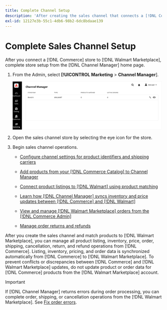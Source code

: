 ```yaml
---
title: Complete Channel Setup
description: 'After creating the sales channel that connects a [!DNL Commerce] Store view to [!DNL Walmart Marketplace], open the channel and complete the channel configuration. Then, start the process to add products, manage listings, inventory, pricing, and orders from [!DNL Channel Manager].'
exl-id: 12127e3b-55c1-4db6-98b2-6dc8bdaae139
---
```

# Complete Sales Channel Setup

After you connect a [!DNL Commerce] store to [!DNL Walmart Marketplace], complete store setup from the [!DNL Channel Manager] home page.

1. From the Admin, select **[!UICONTROL Marketing** > **Channel Manager**].

   ![Manage Channel Manager Stores](assets/channel-manager-setup-first-store.png)

1. Open the sales channel store by selecting the eye icon for the store.

1. Begin sales channel operations.

   - [Configure channel settings for product identifiers and shipping carriers](settings-overview.md)

   - [Add products from your [!DNL Commerce Catalog] to Channel Manager](add-products-to-channel-store.md)

   - [Connect product listings to [!DNL Walmart] using product matching](connect-listings-to-marketplace.md)

   - [Learn how [!DNL Channel Manager] syncs inventory and price updates between [!DNL Commerce] and [!DNL Walmart]](inventory-and-price-updates.md)

   - [View and manage [!DNL Walmart Marketplace] orders from the [!DNL Commerce Admin]](manage-orders.md)

   - [Manage order returns and refunds](return-refund-orders.md)

After you create the sales channel and match products to [!DNL Walmart Marketplace], you can manage all product listing, inventory, price, order, shipping, cancellation, return, and refund operations from [!DNL Commerce]. Listing, inventory, pricing, and order data is synchronized automatically from [!DNL Commerce] to [!DNL Walmart Marketplace]. To prevent conflicts or discrepancies between [!DNL Commerce] and [!DNL Walmart Marketplace] updates, do not update product or order data for [!DNL Commerce] products from the [!DNL Walmart Marketplace] account.

>[!IMPORTANT]
>
>If [!DNL Channel Manager] returns errors during order processing, you can complete order, shipping, or cancellation operations from the [!DNL Walmart Marketplace]. See [Fix order errors](process-orders.md#fix-order-errors).
